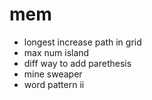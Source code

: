 # mem
- longest increase path in grid
- max num island
- diff way to add parethesis
- mine sweaper
- word pattern ii